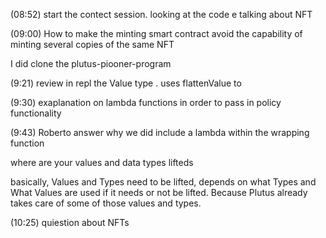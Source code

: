 (08:52) start the contect session. looking at the code e talking about NFT

(09:00) How to make the minting smart contract avoid the capability of minting several copies of the same NFT


I did clone the plutus-piooner-program

(9:21) review in repl the Value type .
uses flattenValue to

(9:30) exaplanation on lambda functions in order to pass in policy functionality

(9:43) Roberto answer why we did include a lambda within the wrapping function

where are your values and data types lifteds 

basically, Values and Types need to be lifted, depends on what Types and What Values are used if it needs or not be lifted. Because Plutus already takes care of some of those values and types.

(10:25) quiestion about NFTs
                                                